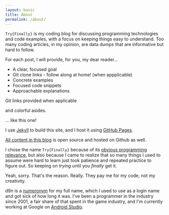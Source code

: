 ```yaml
---
layout: basic
title: About
permalink: /about/
---
```

`Try{Finally}` is my coding blog for discussing programming technologies and code examples, with a focus on keeping things easy to understand. Too many coding articles, in my opinion, are data dumps that are informative but hard to follow.

For each post, I will provide, for you, my dear reader...

* A clear, focused goal
* <span name="gitclone">Git clone links - follow along at home! (when appplicable)</span>
* Concrete examples
* Focused code snippets
* Approachable explanations

<aside name="gitclone">Git links provided when applicable</aside>

<span name="aside">and colorful asides</span>.

<aside name="aside">... like this one!</aside>

<!-- TODO: Highlight series and singles when I have one of each. I've broken the site into two main sections: **series** and **singles**. I write very similar posts in both, but in the first area, I chain many articles together in pursuit of a larger project, while in the latter, I reflect on ideas that stand alone.
 -->

I use [Jekyll](http://jekyllrb.com) to build this site, and I host it using [GitHub Pages](https://pages.github.com/).

[All content in this blog](https://github.com/d9n/tryfinally) is open source and hosted on Github as well.

I chose the name `Try{Finally}` because of its [obvious programming relevance](https://en.wikipedia.org/wiki/Exception_handling_syntax), but also because I came to realize that so many things I used to assume were hard to learn just took patience and repeated practice to figure out. <span name="tryfinally">So keeping on _trying_ until you _finally_ get it.</span>

<aside name="tryfinally">Yeah, sorry. That's the reason. Really. They pay me for my code, not my creativity.</aside>

d9n is a [numeronym](https://en.wikipedia.org/wiki/Numeronym) for my full name, which I used to use as a login name and got sick of how long it was. I've been a programmer in the industry since 2001, a fair share of that spent in the game industry, and I'm currently working at Google on [Android Studio](http://developer.android.com/sdk/index.html).